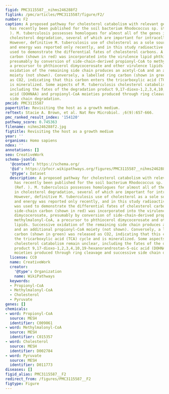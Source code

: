 ```yaml
---
figid: PMC3115587__nihms246288f2
figlink: /pmc/articles/PMC3115587/figure/F2/
number: F2
caption: A proposed pathway for cholesterol catabolism with relevant gene products
  has recently been published for the soil bacterium Rhodococcus sp. strain RHA1 (Ref.
  ). M. tuberculosis possesses homologues for almost all of the genes involved in
  cholesterol degradation, several of which are important for intracellular growth.
  However, definitive M. tuberculosis use of cholesterol as a sole source of carbon
  and energy was reported only recently, and in this study radioactive labelling was
  used to demonstrate the differential fates of cholesterol carbons. A labelled side-chain
  carbon (shown in red) was incorporated into the virulence lipid phthiocerol dimycocerosate,
  presumably by conversion of side-chain-derived propionyl-CoA to methylmalonyl-CoA,
  a precursor to phthiocerol dimycocerosate and other virulence lipids. Successive
  oxidation of the remaining side chain produces an acetyl-CoA and an additional propionyl-CoA
  moiety (not shown). Conversely, a labelled ring carbon (shown in green) was released
  as CO2, indicating that this carbon enters the tricarboxylic acid (TCA) cycle and
  is mineralized. Some aspects of M. tuberculosis cholesterol catabolism remain unclear,
  including the fates of the degradation product 9,17-dioxo-1,2,3,4,10,19-hexanorandrostan-5-oic
  acid (DOHNAA) and propionyl-CoA moieties produced through ring cleavage and successive
  side chain degradation.
pmcid: PMC3115587
papertitle: Revisiting the host as a growth medium.
reftext: Stacie A. Brown, et al. Nat Rev Microbiol. ;6(9):657-666.
pmc_ranked_result_index: '154120'
pathway_score: 0.745363
filename: nihms246288f2.jpg
figtitle: Revisiting the host as a growth medium
year: ''
organisms: Homo sapiens
ndex: ''
annotations: []
seo: CreativeWork
schema-jsonld:
  '@context': https://schema.org/
  '@id': https://pfocr.wikipathways.org/figures/PMC3115587__nihms246288f2.html
  '@type': Dataset
  description: A proposed pathway for cholesterol catabolism with relevant gene products
    has recently been published for the soil bacterium Rhodococcus sp. strain RHA1
    (Ref. ). M. tuberculosis possesses homologues for almost all of the genes involved
    in cholesterol degradation, several of which are important for intracellular growth.
    However, definitive M. tuberculosis use of cholesterol as a sole source of carbon
    and energy was reported only recently, and in this study radioactive labelling
    was used to demonstrate the differential fates of cholesterol carbons. A labelled
    side-chain carbon (shown in red) was incorporated into the virulence lipid phthiocerol
    dimycocerosate, presumably by conversion of side-chain-derived propionyl-CoA to
    methylmalonyl-CoA, a precursor to phthiocerol dimycocerosate and other virulence
    lipids. Successive oxidation of the remaining side chain produces an acetyl-CoA
    and an additional propionyl-CoA moiety (not shown). Conversely, a labelled ring
    carbon (shown in green) was released as CO2, indicating that this carbon enters
    the tricarboxylic acid (TCA) cycle and is mineralized. Some aspects of M. tuberculosis
    cholesterol catabolism remain unclear, including the fates of the degradation
    product 9,17-dioxo-1,2,3,4,10,19-hexanorandrostan-5-oic acid (DOHNAA) and propionyl-CoA
    moieties produced through ring cleavage and successive side chain degradation.
  license: CC0
  name: CreativeWork
  creator:
    '@type': Organization
    name: WikiPathways
  keywords:
  - Propionyl-CoA
  - Methylmalonyl-CoA
  - Cholesterol
  - Pyruvate
genes: []
chemicals:
- word: Propionyl-CoA
  source: MESH
  identifier: C009061
- word: Methylmalonyl-CoA
  source: MESH
  identifier: C015357
- word: Cholesterol
  source: MESH
  identifier: D002784
- word: Pyruvate
  source: MESH
  identifier: D011773
diseases: []
figid_alias: PMC3115587__F2
redirect_from: /figures/PMC3115587__F2
figtype: Figure
---
```

